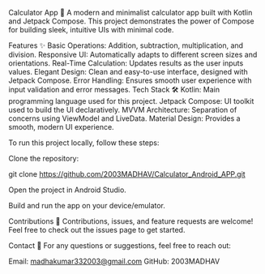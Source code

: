 Calculator App 📱
A modern and minimalist calculator app built with Kotlin and Jetpack Compose. This project demonstrates the power of Compose for building sleek, intuitive UIs with minimal code.


Features ✨
Basic Operations: Addition, subtraction, multiplication, and division.
Responsive UI: Automatically adapts to different screen sizes and orientations.
Real-Time Calculation: Updates results as the user inputs values.
Elegant Design: Clean and easy-to-use interface, designed with Jetpack Compose.
Error Handling: Ensures smooth user experience with input validation and error messages.
Tech Stack 🛠️
Kotlin: Main programming language used for this project.
Jetpack Compose: UI toolkit used to build the UI declaratively.
MVVM Architecture: Separation of concerns using ViewModel and LiveData.
Material Design: Provides a smooth, modern UI experience.


To run this project locally, follow these steps:

Clone the repository:

git clone https://github.com/2003MADHAV/Calculator_Android_APP.git

Open the project in Android Studio.

Build and run the app on your device/emulator.

Contributions 🤝
Contributions, issues, and feature requests are welcome! Feel free to check out the issues page to get started.


Contact 💬
For any questions or suggestions, feel free to reach out:

Email: madhakumar332003@gmail.com
GitHub: 2003MADHAV
